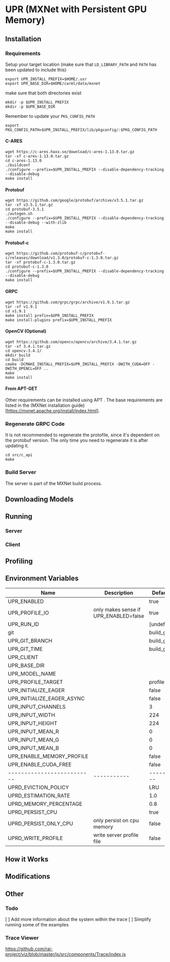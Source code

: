 # UPR (MXNet with Persistent GPU Memory)

## Installation

### Requirements

Setup your target location (make sure that `LD_LIBRARY_PATH` and `PATH` has been updated to include this)

```
export UPR_INSTALL_PREFIX=$HOME/.usr
export UPR_BASE_DIR=$HOME/carml/data/mxnet
```

make sure that both directories exist

```
mkdir -p $UPR_INSTALL_PREFIX
mkdir -p $UPR_BASE_DIR
```

Remember to update your `PKG_CONFIG_PATH`

```
export PKG_CONFIG_PATH=$UPR_INSTALL_PREFIX/lib/pkgconfig/:$PKG_CONFIG_PATH
```

#### C-ARES

```
wget https://c-ares.haxx.se/download/c-ares-1.13.0.tar.gz
tar -xf c-ares-1.13.0.tar.gz
cd c-ares-1.13.0
./buildconf
./configure --prefix=$UPR_INSTALL_PREFIX --disable-dependency-tracking --disable-debug
make install
```

#### Protobuf

```
wget https://github.com/google/protobuf/archive/v3.5.1.tar.gz
tar -xf v3.5.1.tar.gz
cd protobuf-3.5.1
./autogen.sh
./configure --prefix=$UPR_INSTALL_PREFIX --disable-dependency-tracking --disable-debug --with-zlib
make
make install
```

#### Protobuf-c

```
wget https://github.com/protobuf-c/protobuf-c/releases/download/v1.3.0/protobuf-c-1.3.0.tar.gz
tar -xf protobuf-c-1.3.0.tar.gz
cd protobuf-c-1.3.0
./configure --prefix=$UPR_INSTALL_PREFIX --disable-dependency-tracking --disable-debug
make install
```

#### GRPC

```
wget https://github.com/grpc/grpc/archive/v1.9.1.tar.gz
tar -xf v1.9.1
cd v1.9.1
make install prefix=$UPR_INSTALL_PREFIX
make install-plugins prefix=$UPR_INSTALL_PREFIX
```

#### OpenCV (Optional)

```
wget https://github.com/opencv/opencv/archive/3.4.1.tar.gz
tar -xf 3.4.1.tar.gz
cd opencv-3.4.1/
mkdir build
cd build
cmake -DCMAKE_INSTALL_PREFIX=$UPR_INSTALL_PREFIX -DWITH_CUDA=OFF -DWITH_OPENCL=OFF ..
make
make install
```

#### From APT-GET

Other requirements can be installed using APT . The base requirements are listed in the (MXNet installation guide)[https://mxnet.apache.org/install/index.html].

### Regenerate GRPC Code

It is not recommended to regenerate the protofile, since it's dependent on the protobuf version.
The only time you need to regenerate it is after updating it.

```
cd src/c_api
make
```

### Build Server

The server is part of the MXNet build process.

## Downloading Models

## Running

### Server

### Client

## Profiling

## Environment Variables

| Name                       | Description                           | Default Value    |
| -------------------------- | ------------------------------------- | ---------------- |
| UPR_ENABLED                |                                       | true             |
| UPR_PROFILE_IO             | only makes sense if UPR_ENABLED=false | true             |
| UPR_RUN_ID                 |                                       | [undefined]      |
| git                        |                                       | build_git_sha    |
| UPR_GIT_BRANCH             |                                       | build_git_branch |
| UPR_GIT_TIME               |                                       | build_git_time   |
| UPR_CLIENT                 |                                       |                  |
| UPR_BASE_DIR               |                                       |                  |
| UPR_MODEL_NAME             |                                       |                  |
| UPR_PROFILE_TARGET         |                                       | profile.json     |
| UPR_INITIALIZE_EAGER       |                                       | false            |
| UPR_INITIALIZE_EAGER_ASYNC |                                       | false            |
| UPR_INPUT_CHANNELS         |                                       | 3                |
| UPR_INPUT_WIDTH            |                                       | 224              |
| UPR_INPUT_HEIGHT           |                                       | 224              |
| UPR_INPUT_MEAN_R           |                                       | 0                |
| UPR_INPUT_MEAN_G           |                                       | 0                |
| UPR_INPUT_MEAN_B           |                                       | 0                |
| UPR_ENABLE_MEMORY_PROFILE  |                                       | false            |
| UPR_ENABLE_CUDA_FREE       |                                       | false            |
| -------------------------- | -----------                           | -------------    |
| UPRD_EVICTION_POLICY       |                                       | LRU              |
| UPRD_ESTIMATION_RATE       |                                       | 1.0              |
| UPRD_MEMORY_PERCENTAGE     |                                       | 0.8              |
| UPRD_PERSIST_CPU           |                                       | true             |
| UPRD_PERSIST_ONLY_CPU      | only persist on cpu memory            | false            |
| UPRD_WRITE_PROFILE         | write server profile file             | false            |

## How it Works

## Modifications

## Other

### Todo

[ ] Add more information about the system within the trace
[ ] Simplify running some of the examples

### Trace Viewer

https://github.com/rai-project/viz/blob/master/js/src/components/Trace/index.js
